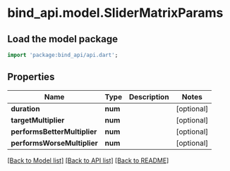 # bind_api.model.SliderMatrixParams

## Load the model package
```dart
import 'package:bind_api/api.dart';
```

## Properties
Name | Type | Description | Notes
------------ | ------------- | ------------- | -------------
**duration** | **num** |  | [optional] 
**targetMultiplier** | **num** |  | [optional] 
**performsBetterMultiplier** | **num** |  | [optional] 
**performsWorseMultiplier** | **num** |  | [optional] 

[[Back to Model list]](../README.md#documentation-for-models) [[Back to API list]](../README.md#documentation-for-api-endpoints) [[Back to README]](../README.md)


